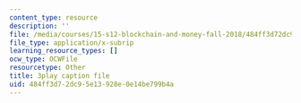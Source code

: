```yaml
---
content_type: resource
description: ''
file: /media/courses/15-s12-blockchain-and-money-fall-2018/484ff3d72dc95e13928e0e14be799b4a_lPD9fx8fK1k.vtt
file_type: application/x-subrip
learning_resource_types: []
ocw_type: OCWFile
resourcetype: Other
title: 3play caption file
uid: 484ff3d7-2dc9-5e13-928e-0e14be799b4a
---
```

